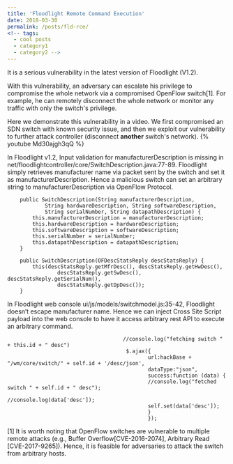 ```yaml
---
title: 'Floodlight Remote Command Execution'
date: 2018-03-30
permalink: /posts/fld-rce/
<!-- tags:
  - cool posts
  - category1
  - category2 -->
---
```


It is a serious vulnerability in the latest version of Floodlight (V1.2).

With this vulnerability, an adversary can escalate his privilege to compromise the whole network via a compromised OpenFlow switch[1]. For example, he can remotely disconnect the whole network or monitor any traffic with only the switch's privilege.

Here we demonstrate this vulnerability in a video. We first compromised an SDN switch with known security issue, and then we exploit our vulnerability to further attack controller (disconnect **another** switch's network).
{% youtube Md30ajgh3qQ %}


In Floodlight v1.2, Input validation for manufacturerDescription is missing in net/floodlightcontroller/core/SwitchDescription.java:77-89. Floodlight simply retrieves manufacturer name via packet sent by the switch and set it as manufacturerDescription.
Hence a malicious switch can set an arbitrary string to manufacturerDescription via OpenFlow Protocol. 

```
    public SwitchDescription(String manufacturerDescription,
            String hardwareDescription, String softwareDescription,
            String serialNumber, String datapathDescription) {
        this.manufacturerDescription = manufacturerDescription;
        this.hardwareDescription = hardwareDescription;
        this.softwareDescription = softwareDescription;
        this.serialNumber = serialNumber;
        this.datapathDescription = datapathDescription;
    }

    public SwitchDescription(OFDescStatsReply descStatsReply) {
        this(descStatsReply.getMfrDesc(), descStatsReply.getHwDesc(),
                descStatsReply.getSwDesc(), descStatsReply.getSerialNum(),
                descStatsReply.getDpDesc());
    }
```

In Floodlight web console ui/js/models/switchmodel.js:35-42,  Floodlight doesn’t escape manufacturer name. Hence we can inject Cross Site Script payload into the web console to have it access arbitrary rest API to execute an arbitrary command.

```
                                     //console.log("fetching switch " + this.id + " desc")
                                      $.ajax({
                                             url:hackBase + "/wm/core/switch/" + self.id + '/desc/json',
                                             dataType:"json",
                                             success:function (data) {
                                             //console.log("fetched  switch " + self.id + " desc");
                                             //console.log(data['desc']);
                                             self.set(data['desc']);
                                             }
                                             });
```                                



[1] It is worth noting that OpenFlow switches are vulnerable to multiple remote attacks (e.g., Buffer Overflow[CVE-2016-2074], Arbitrary Read [CVE-2017-9265]). Hence, it is feasible for adversaries to attack the switch from arbitrary hosts.  


